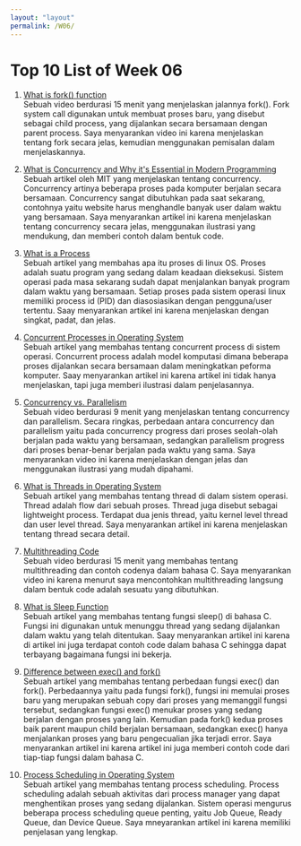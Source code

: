 ```yaml
---
layout: "layout"
permalink: /W06/
---
```


# Top 10 List of Week 06

1. [What is fork() function](https://www.youtube.com/watch?v=PwxTbksJ2fo)<br>
Sebuah video berdurasi 15 menit yang menjelaskan jalannya fork(). Fork system call digunakan untuk membuat proses baru, yang disebut sebagai child process, yang dijalankan secara bersamaan dengan parent process. Saya menyarankan video ini karena menjelaskan tentang fork secara jelas, kemudian menggunakan pemisalan dalam menjelaskannya.

2. [What is Concurrency and Why it's Essential in Modern Programming](https://web.mit.edu/6.005/www/fa14/classes/17-concurrency/)<br>
Sebuah artikel oleh MIT yang menjelaskan tentang concurrency. Concurrency artinya beberapa proses pada komputer berjalan secara bersamaan. Concurrency sangat dibutuhkan pada saat sekarang, contohnya yaitu website harus menghandle banyak user dalam waktu yang bersamaan. Saya menyarankan artikel ini karena menjelaskan tentang concurrency secara jelas, menggunakan ilustrasi yang mendukung, dan memberi contoh dalam bentuk code.

3. [What is a Process](https://geek-university.com/linux/what-is-a-process/)<br>
Sebuah artikel yang membahas apa itu proses di linux OS. Proses adalah suatu program yang sedang dalam keadaan dieksekusi. Sistem operasi pada masa sekarang sudah dapat menjalankan banyak program dalam waktu yang bersamaan. Setiap proses pada sistem operasi linux memiliki process id (PID) dan diasosiasikan dengan pengguna/user tertentu. Saay menyarankan artikel ini karena menjelaskan dengan singkat, padat, dan jelas.

4. [Concurrent Processes in Operating System](https://www.geeksforgeeks.org/concurrent-processes-in-operating-system/)<br>
Sebuah artikel yang membahas tentang concurrent process di sistem operasi. Concurrent process adalah model komputasi dimana beberapa proses dijalankan secara bersamaan dalam meningkatkan peforma komputer. Saay menyarankan artikel ini karena artikel ini tidak hanya menjelaskan, tapi juga memberi ilustrasi dalam penjelasannya.

5. [Concurrency vs. Parallelism](https://www.youtube.com/watch?v=Y1pgpn2gOSg)<br>
Sebuah video berdurasi 9 menit yang menjelaskan tentang concurrency dan parallelism. Secara ringkas, perbedaan antara concurrency dan parallelism yaitu pada concurrency progress dari proses seolah-olah berjalan pada waktu yang bersamaan, sedangkan parallelism progress dari proses benar-benar berjalan pada waktu yang sama. Saya menyarankan video ini karena menjelaskan dengan jelas dan menggunakan ilustrasi yang mudah dipahami.

6. [What is Threads in Operating System](https://www.javatpoint.com/threads-in-operating-system)<br>
Sebuah artikel yang membahas tentang thread di dalam sistem operasi. Thread adalah flow dari sebuah proses. Thread juga disebut sebagai lightweight process. Terdapat dua jenis thread, yaitu kernel level thread dan user level thread. Saya menyarankan artikel ini karena menjelaskan tentang thread secara detail.

7. [Multithreading Code](https://www.youtube.com/watch?v=7ENFeb-J75k)<br>
Sebuah video berdurasi 15 menit yang membahas tentang multithreading dan contoh codenya dalam bahasa C. Saya menyarankan video ini karena menurut saya mencontohkan multithreading langsung dalam bentuk code adalah sesuatu yang dibutuhkan.

8. [What is Sleep Function](https://www.poftut.com/what-is-sleep-function-and-how-to-use-it-in-c-program/)<br>
Sebuah artikel yang membahas tentang fungsi sleep() di bahasa C. Fungsi ini digunakan untuk menunggu thread yang sedang dijalankan dalam waktu yang telah ditentukan. Saay menyarankan artikel ini karena di artikel ini juga terdapat contoh code dalam bahasa C sehingga dapat terbayang bagaimana fungsi ini bekerja. 

9. [Difference between exec() and fork()](https://www.geeksforgeeks.org/difference-fork-exec/)<br>
Sebuah artikel yang membahas tentang perbedaan fungsi exec() dan fork(). Perbedaannya yaitu pada fungsi fork(), fungsi ini memulai proses baru yang merupakan sebuah copy dari proses yang memanggil fungsi tersebut, sedangkan fungsi exec() menukar proses yang sedang berjalan dengan proses yang lain. Kemudian pada fork() kedua proses baik parent maupun child berjalan bersamaan, sedangkan exec() hanya menjalankan proses yang baru pengecualian jika terjadi error. Saya menyarankan artikel ini karena artikel ini juga memberi contoh code dari tiap-tiap fungsi dalam bahasa C.

10. [Process Scheduling in Operating System](https://www.tutorialspoint.com/operating_system/os_process_scheduling.htm)<br>
Sebuah artikel yang membahas tentang process scheduling. Process scheduling adalah sebuah aktivitas dari process manager yang dapat menghentikan proses yang sedang dijalankan. Sistem operasi mengurus beberapa process scheduling queue penting, yaitu Job Queue, Ready Queue, dan Device Queue. Saya mneyarankan artikel ini karena memiliki penjelasan yang lengkap.
